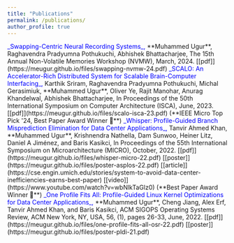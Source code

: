 ```yaml
---
title: "Publications"
permalink: /publications/
author_profile: true
---
```

<span style="color:blue">
_Swapping-Centric Neural Recording Systems_,
</span>
**Muhammed Ugur**, Raghavendra Pradyumna Pothukuchi, Abhishek Bhattacharjee,
The 15th Annual Non-Volatile Memories Workshop (NVMW), March, 2024. [[pdf]](https://meugur.github.io/files/swapping-nvmw-24.pdf)

<span style="color:blue">
_SCALO: An Accelerator-Rich Distributed System for Scalable Brain-Computer Interfacing_,
</span>
Karthik Sriram, Raghavendra Pradyumna Pothukuchi, Michal Gerasimiuk, **Muhammed Ugur**, Oliver Ye, Rajit Manohar, Anurag Khandelwal, Abhishek Bhattacharjee,
In Proceedings of the 50th International Symposium on Computer Architecture (ISCA), June, 2023. [[pdf]](https://meugur.github.io/files/scalo-isca-23.pdf)  
(**IEEE Micro Top Pick '24, Best Paper Award Winner 🏅**)

<span style="color:blue">
_Whisper: Profile-Guided Branch Misprediction Elimination for Data Center Applications_,
</span>
Tanvir Ahmed Khan, **Muhammed Ugur**, Krishnendra Nathella, Dam Sunwoo, Heiner Litz, Daniel A Jiménez, and Baris Kasikci,
In Proceedings of the 55th International Symposium on Microarchitecture (MICRO), October, 2022. [[pdf]](https://meugur.github.io/files/whisper-micro-22.pdf) [[poster]](https://meugur.github.io/files/poster-asplos-22.pdf) [[article]](https://cse.engin.umich.edu/stories/system-to-avoid-data-center-inefficiencies-earns-best-paper) [[video]](https://www.youtube.com/watch?v=wbNlkTaGlz0)  
(**Best Paper Award Winner 🏅**)

<span style="color:blue">
_One Profile Fits All: Profile-Guided Linux Kernel Optimizations for Data Center Applications_,
</span>
**Muhammed Ugur**, Cheng Jiang, Alex Erf, Tanvir Ahmed Khan, and Baris Kasikci,
ACM SIGOPS Operating Systems Review, ACM New York, NY, USA, 56, (1), pages 26-33, June, 2022. [[pdf]](https://meugur.github.io/files/one-profile-fits-all-osr-22.pdf) [[poster]](https://meugur.github.io/files/poster-pldi-21.pdf)
